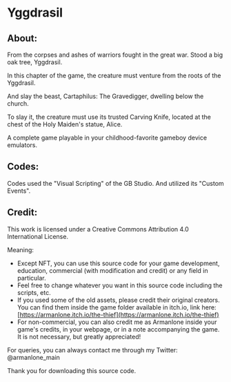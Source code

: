 # Yggdrasil

## About:
 From the corpses and ashes of warriors fought in the great war. Stood a big oak tree, Yggdrasil.

In this chapter of the game, the creature must venture from the roots of the Yggdrasil.

And slay the beast, Cartaphilus: The Gravedigger, dwelling below the church.

To slay it, the creature must use its trusted Carving Knife, located at the chest of the Holy Maiden's statue, Alice.

A complete game playable in your childhood-favorite gameboy device emulators.
    
## Codes:
 Codes used the "Visual Scripting" of the GB Studio. And utilized its "Custom Events".

## Credit:
This work is licensed under a Creative Commons Attribution 4.0 International License.

Meaning:
- Except NFT, you can use this source code for your game development, education, commercial (with modification and credit) or any field in particular.
- Feel free to change whatever you want in this source code including the scripts, etc.
- If you used some of the old assets, please credit their original creators. You can find them inside the game folder available in itch.io, link here: [https://armanlone.itch.io/the-thief](https://armanlone.itch.io/the-thief)
- For non-commercial, you can also credit me as Armanlone inside your game's credits, in your webpage, or in a note accompanying the game. It is not necessary, but greatly appreciated!

For queries, you can always contact me through my Twitter: @armanlone_main 

Thank you for downloading this source code.
